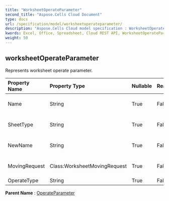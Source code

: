 ```yaml
---
title: "WorksheetOperateParameter"
second_title: "Aspose.Cells Cloud Document"
type: docs
url: /specification/model/worksheetoperateparameter/
description: "Aspose.Cells Cloud model specification : WorksheetOperateParameter. Effortlessly handle Excel and other spreadsheet documents with features like opening, generating, editing, splitting, merging, comparing, and converting."
kwords: Excel, Office, Spreadsheet, Cloud REST API, WorksheetOperateParameter
weight: 50
---
```


## **worksheetOperateParameter**

Represents worksheet operate parameter. 

| Property Name | Property Type | Nullable |  ReadOnly | DefaultValue | Description | 
| :- | :- | :- |:- |  :- | :- |
| Name | String | True |  False |  | Represents worksheet name. |  
| SheetType | String | True |  False |  | Represents worksheet type. |  
| NewName | String | True |  False |  | rename worksheet name |  
| MovingRequest | Class:WorksheetMovingRequest | True |  False |  | Represents move position. |  
| OperateType | String | True |  False |  |  |  

**Parent Name** : [OperateParameter](/specification/model/operateparameter)

